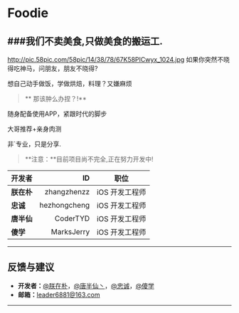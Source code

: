 # Foodie

###我们不卖美食,只做美食的搬运工.
---
http://pic.58pic.com/58pic/14/38/78/67K58PICwyx_1024.jpg
如果你突然不晓得吃神马，问朋友，朋友不晓得?

想自己动手做饭，学做烘焙，料理？又嫌麻烦

>** 那该肿么办捏？!**

随身配备使用APP，紧跟时代的脚步

大哥推荐+亲身肉测

非`专业，只是分享.


> **注意：**目前项目尚不完全,正在努力开发中!




| 开发者 | ID | 职位 |
| :-------- | --------:| :--: |
|  **朕在朴**| zhangzhenzz  | iOS 开发工程师 |
| **忠诚**   | hezhongcheng | iOS 开发工程师  |
| **唐半仙** | CoderTYD     | iOS 开发工程师 |
| **傻学**   | MarksJerry   | iOS 开发工程师  |


---
## 反馈与建议
- **开发者：**[@朕在朴](http://www.jianshu.com/users/a8a031000319/latest_articles)，[@唐半仙丶](http://www.jianshu.com/users/a8a031000319/latest_articles)，[@忠诚](http://www.jianshu.com/users/a8a031000319/latest_articles)，[@傻学](http://www.jianshu.com/users/a8a031000319/latest_articles)
- **邮箱：**<leader6881@163.com>












---



